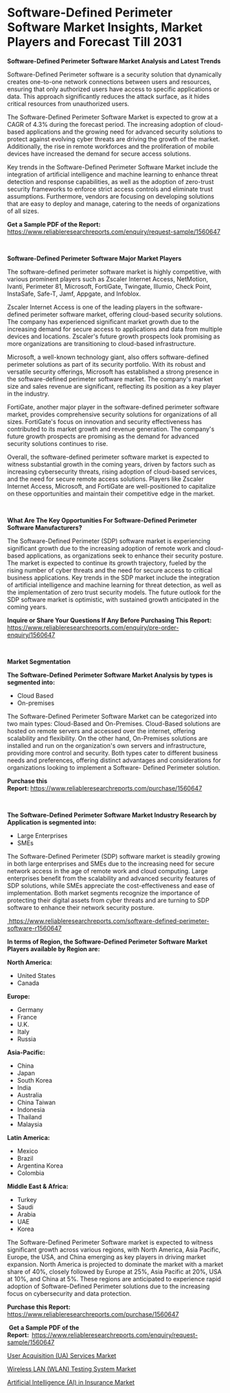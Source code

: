 <p><h1>Software-Defined Perimeter Software Market Insights, Market Players and Forecast Till 2031</h1></p><p><strong>Software-Defined Perimeter Software Market Analysis and Latest Trends</strong></p>
<p><p>Software-Defined Perimeter software is a security solution that dynamically creates one-to-one network connections between users and resources, ensuring that only authorized users have access to specific applications or data. This approach significantly reduces the attack surface, as it hides critical resources from unauthorized users.</p><p>The Software-Defined Perimeter Software Market is expected to grow at a CAGR of 4.3% during the forecast period. The increasing adoption of cloud-based applications and the growing need for advanced security solutions to protect against evolving cyber threats are driving the growth of the market. Additionally, the rise in remote workforces and the proliferation of mobile devices have increased the demand for secure access solutions.</p><p>Key trends in the Software-Defined Perimeter Software Market include the integration of artificial intelligence and machine learning to enhance threat detection and response capabilities, as well as the adoption of zero-trust security frameworks to enforce strict access controls and eliminate trust assumptions. Furthermore, vendors are focusing on developing solutions that are easy to deploy and manage, catering to the needs of organizations of all sizes.</p></p>
<p><strong>Get a Sample PDF of the Report:&nbsp;</strong> <a href="https://www.reliableresearchreports.com/enquiry/request-sample/1560647">https://www.reliableresearchreports.com/enquiry/request-sample/1560647</a></p>
<p>&nbsp;</p>
<p><strong>Software-Defined Perimeter Software Major Market Players</strong></p>
<p><p>The software-defined perimeter software market is highly competitive, with various prominent players such as Zscaler Internet Access, NetMotion, Ivanti, Perimeter 81, Microsoft, FortiGate, Twingate, Illumio, Check Point, InstaSafe, Safe-T, Jamf, Appgate, and Infoblox.</p><p>Zscaler Internet Access is one of the leading players in the software-defined perimeter software market, offering cloud-based security solutions. The company has experienced significant market growth due to the increasing demand for secure access to applications and data from multiple devices and locations. Zscaler's future growth prospects look promising as more organizations are transitioning to cloud-based infrastructure.</p><p>Microsoft, a well-known technology giant, also offers software-defined perimeter solutions as part of its security portfolio. With its robust and versatile security offerings, Microsoft has established a strong presence in the software-defined perimeter software market. The company's market size and sales revenue are significant, reflecting its position as a key player in the industry.</p><p>FortiGate, another major player in the software-defined perimeter software market, provides comprehensive security solutions for organizations of all sizes. FortiGate's focus on innovation and security effectiveness has contributed to its market growth and revenue generation. The company's future growth prospects are promising as the demand for advanced security solutions continues to rise.</p><p>Overall, the software-defined perimeter software market is expected to witness substantial growth in the coming years, driven by factors such as increasing cybersecurity threats, rising adoption of cloud-based services, and the need for secure remote access solutions. Players like Zscaler Internet Access, Microsoft, and FortiGate are well-positioned to capitalize on these opportunities and maintain their competitive edge in the market.</p></p>
<p>&nbsp;</p>
<p><strong>What Are The Key Opportunities For Software-Defined Perimeter Software Manufacturers?</strong></p>
<p><p>The Software-Defined Perimeter (SDP) software market is experiencing significant growth due to the increasing adoption of remote work and cloud-based applications, as organizations seek to enhance their security posture. The market is expected to continue its growth trajectory, fueled by the rising number of cyber threats and the need for secure access to critical business applications. Key trends in the SDP market include the integration of artificial intelligence and machine learning for threat detection, as well as the implementation of zero trust security models. The future outlook for the SDP software market is optimistic, with sustained growth anticipated in the coming years.</p></p>
<p><strong>Inquire or Share Your Questions If Any Before Purchasing This Report:</strong> <a href="https://www.reliableresearchreports.com/enquiry/pre-order-enquiry/1560647">https://www.reliableresearchreports.com/enquiry/pre-order-enquiry/1560647</a></p>
<p>&nbsp;</p>
<p><strong>Market Segmentation</strong></p>
<p><strong>The Software-Defined Perimeter Software Market Analysis by types is segmented into:</strong></p>
<p><ul><li>Cloud Based</li><li>On-premises</li></ul></p>
<p><p>The Software-Defined Perimeter Software Market can be categorized into two main types: Cloud-Based and On-Premises. Cloud-Based solutions are hosted on remote servers and accessed over the internet, offering scalability and flexibility. On the other hand, On-Premises solutions are installed and run on the organization's own servers and infrastructure, providing more control and security. Both types cater to different business needs and preferences, offering distinct advantages and considerations for organizations looking to implement a Software- Defined Perimeter solution.</p></p>
<p><strong>Purchase this Report:&nbsp;</strong><a href="https://www.reliableresearchreports.com/purchase/1560647">https://www.reliableresearchreports.com/purchase/1560647</a></p>
<p>&nbsp;</p>
<p><strong>The Software-Defined Perimeter Software Market Industry Research by Application is segmented into:</strong></p>
<p><ul><li>Large Enterprises</li><li>SMEs</li></ul></p>
<p><p>The Software-Defined Perimeter (SDP) software market is steadily growing in both large enterprises and SMEs due to the increasing need for secure network access in the age of remote work and cloud computing. Large enterprises benefit from the scalability and advanced security features of SDP solutions, while SMEs appreciate the cost-effectiveness and ease of implementation. Both market segments recognize the importance of protecting their digital assets from cyber threats and are turning to SDP software to enhance their network security posture.</p></p>
<p><a href="https://www.reliableresearchreports.com/software-defined-perimeter-software-r1560647">&nbsp;https://www.reliableresearchreports.com/software-defined-perimeter-software-r1560647</a></p>
<p><strong>In terms of Region, the Software-Defined Perimeter Software Market Players available by Region are:</strong></p>
<p>
    <p> <strong> North America: </strong>
        <ul>
            <li>United States</li>
            <li>Canada</li>
        </ul>
        </p> 
    <p> <strong> Europe: </strong>
        <ul>
            <li>Germany</li>
            <li>France</li>
            <li>U.K.</li>
            <li>Italy</li>
            <li>Russia</li>
        </ul>
        </p> 
    <p> <strong> Asia-Pacific: </strong>
        <ul>
            <li>China</li>
            <li>Japan</li>
            <li>South Korea</li>
            <li>India</li>
            <li>Australia</li>
            <li>China Taiwan</li>
            <li>Indonesia</li>
            <li>Thailand</li>
            <li>Malaysia</li>
        </ul>
        </p> 
    <p> <strong> Latin America: </strong>
        <ul>
            <li>Mexico</li>
            <li>Brazil</li>
            <li>Argentina Korea</li>
            <li>Colombia</li>
        </ul>
        </p> 
    <p> <strong> Middle East & Africa: </strong>
        <ul>
            <li>Turkey</li>
            <li>Saudi</li>
            <li>Arabia</li>
            <li>UAE</li>
            <li>Korea</li>
        </ul>
    </p>
    </p>
<p><p>The Software-Defined Perimeter Software market is expected to witness significant growth across various regions, with North America, Asia Pacific, Europe, the USA, and China emerging as key players in driving market expansion. North America is projected to dominate the market with a market share of 40%, closely followed by Europe at 25%, Asia Pacific at 20%, USA at 10%, and China at 5%. These regions are anticipated to experience rapid adoption of Software-Defined Perimeter solutions due to the increasing focus on cybersecurity and data protection.</p></p>
<p><strong>Purchase this Report: </strong><a href="https://www.reliableresearchreports.com/purchase/1560647">https://www.reliableresearchreports.com/purchase/1560647</a></p>
<p>&nbsp;<strong>Get a Sample PDF of the Report:&nbsp;&nbsp;</strong><a href="https://www.reliableresearchreports.com/enquiry/request-sample/1560647">https://www.reliableresearchreports.com/enquiry/request-sample/1560647</a></p>
<p><strong></strong></p>
<p><p><a href="https://github.com/eliasMan59/Market-Research-Report-List-1/blob/main/user-acquisition-ua-services-market.md">User Acquisition (UA) Services Market</a></p><p><a href="https://github.com/ksleyeze/Market-Research-Report-List-1/blob/main/wireless-lan-wlan-testing-system-market.md">Wireless LAN (WLAN) Testing System Market</a></p><p><a href="https://github.com/hlspriggs/Market-Research-Report-List-1/blob/main/artificial-intelligence-ai-in-insurance-market.md">Artificial Intelligence (AI) in Insurance Market</a></p></p>